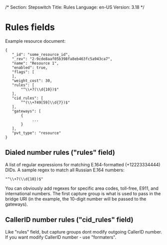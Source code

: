 /*
Section: Stepswitch
Title: Rules
Language: en-US
Version: 3.18
*/

# Rules fields

Example resource document:

    {
       "_id": "some_resource_id",
       "_rev": "2-9cde8aaf05b398fa8eb463fc5a943ca7",
       "name": "Resource 1",
       "enabled": true,
       "flags": [
       ],
       "weight_cost": 30,
       "rules": [
           "^\\+7(\\d{10})$"
       ],
       "cid_rules": [
           "^(\\+749[59]\\d{7})$"
       ],
       "gateways": [
           {
                ...
           }
       ],
       "pvt_type": "resource"
    }

## Dialed number rules ("rules" field)
A list of regular expressions for matching E.164-formatted (+12223334444) DIDs. A sample regex to match all Russian E.164 numbers:

    "^\\+7(\\d{10})$"

You can obviously add regexes for specific area codes, toll-free, E911, and international numbers. The first capture group is what is used to pass in the bridge URI (in the example, the 10-digit number will be passed to the gateways).

## CallerID number rules ("cid_rules" field)
Like "rules" field, but capture groups dont modify outgoing CallerID number. If you want modify CallerID number - use "formaters".

